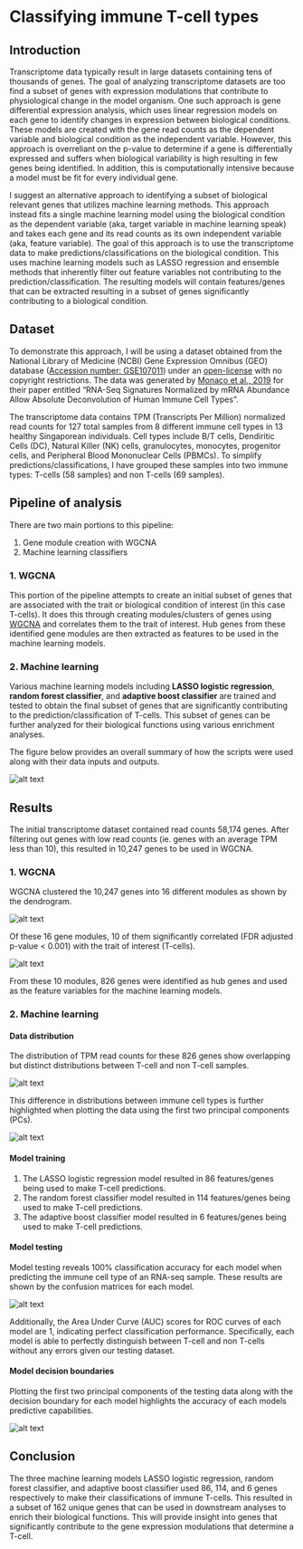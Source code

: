 # Classifying immune T-cell types

## Introduction
Transcriptome data typically result in large datasets containing tens of thousands of genes. The goal of analyzing transcriptome datasets are too find
a subset of genes with expression modulations that contribute to physiological change in the model organism. One such approach is gene differential
expression analysis, which uses linear regression models on each gene to identify changes in expression between biological conditions. These models
are created with the gene read counts as the dependent variable and biological condition as the independent variable. However, this approach is
overreliant on the p-value to determine if a gene is differentially expressed and suffers when biological variability is high resulting in few genes
being identified. In addition, this is computationally intensive because a model must be fit for every individual gene.

I suggest an alternative approach to identifying a subset of biological relevant genes that utilizes machine learning methods. This approach instead
fits a single machine learning model using the biological condition as the dependent variable (aka, target variable in machine learning speak) and
takes each gene and its read counts as its own independent variable (aka, feature variable). The goal of this approach is to use the transcriptome
data to make predictions/classifications on the biological condition. This uses machine learning models such as LASSO regression and ensemble methods
that inherently filter out feature variables not contributing to the prediction/classification. The resulting models will contain features/genes
that can be extracted resulting in a subset of genes significantly contributing to a biological condition.

## Dataset
To demonstrate this approach, I will be using a dataset obtained from the National Library of Medicine (NCBI) Gene Expression Omnibus (GEO) database
([Accession number: GSE107011](https://www.ncbi.nlm.nih.gov/geo/query/acc.cgi?acc=GSE107011)) under an
[open-license](https://www.ncbi.nlm.nih.gov/geo/info/disclaimer.html) with no copyright restrictions. The data was generated by
[Monaco et al., 2019](https://www.cell.com/cellreports/fulltext/S2211-1247(19)30059-2?_returnURL=https%3A%2F%2Flinkinghub.elsevier.com%2Fretrieve%2Fpii%2FS2211124719300592%3Fshowall%3Dtrue#secsectitle0135)
for their paper entitled “RNA-Seq Signatures Normalized by mRNA Abundance Allow Absolute Deconvolution of Human Immune Cell Types”.

The transcriptome data contains TPM (Transcripts Per Million) normalized read counts for 127 total samples from 8 different immune cell types in 13
healthy Singaporean individuals. Cell types include B/T cells, Dendiritic Cells (DC), Natural Killer (NK) cells, granulocytes, monocytes, progenitor
cells, and Peripheral Blood Mononuclear Cells (PBMCs). To simplify predictions/classifications, I have grouped these samples into two immune types:
T-cells (58 samples) and non T-cells (69 samples).

## Pipeline of analysis
There are two main portions to this pipeline:

1. Gene module creation with WGCNA
2. Machine learning classifiers

### 1. WGCNA
This portion of the pipeline attempts to create an initial subset of genes that are associated with the trait or biological condition of interest
(in this case T-cells). It does this through creating modules/clusters of genes using
[WGCNA](https://bmcbioinformatics.biomedcentral.com/articles/10.1186/1471-2105-9-559) and correlates them to the trait of interest. Hub genes from
these identified gene modules are then extracted as features to be used in the machine learning models.

### 2. Machine learning
Various machine learning models including **LASSO logistic regression**, **random forest classifier**, and **adaptive boost classifier** are trained and tested
to obtain the final subset of genes that are significantly contributing to the prediction/classification of T-cells. This subset of genes can be further
analyzed for their biological functions using various enrichment analyses.

The figure below provides an overall summary of how the scripts were used along with their data inputs and outputs.

![alt text](https://github.com/dswede43/bioinformatics_analyses/blob/b5b87813d602f4981f243eb30b61d8a0b1f20f32/Machine%20learning/Immune%20cell%20classification/analysis_pipeline.JPG)

## Results
The initial transcriptome dataset contained read counts 58,174 genes. After filtering out genes with low read counts (ie. genes with an average TPM
less than 10), this resulted in 10,247 genes to be used in WGCNA.

### 1. WGCNA
WGCNA clustered the 10,247 genes into 16 different modules as shown by the dendrogram.

![alt text](https://github.com/dswede43/bioinformatics_analyses/blob/10d8da80fe9df1cb7aa118e985a0cf9a2af34419/Machine%20learning/Immune%20cell%20classification/Visualizations/module_dendrogram.jpg)

Of these 16 gene modules, 10 of them significantly correlated (FDR adjusted p-value < 0.001) with the trait of interest (T-cells).

![alt text](https://github.com/dswede43/bioinformatics_analyses/blob/10d8da80fe9df1cb7aa118e985a0cf9a2af34419/Machine%20learning/Immune%20cell%20classification/Visualizations/ME_trait_cor_heatmap.jpg)

From these 10 modules, 826 genes were identified as hub genes and used as the feature variables for the machine learning models.

### 2. Machine learning
#### Data distribution
The distribution of TPM read counts for these 826 genes show overlapping but distinct distributions between T-cell and non T-cell samples.

![alt text](https://github.com/dswede43/bioinformatics_analyses/blob/10d8da80fe9df1cb7aa118e985a0cf9a2af34419/Machine%20learning/Immune%20cell%20classification/Visualizations/gene_expression_distribution.jpg)

This difference in distributions between immune cell types is further highlighted when plotting the data using the first two principal components (PCs).

![alt text](https://github.com/dswede43/bioinformatics_analyses/blob/10d8da80fe9df1cb7aa118e985a0cf9a2af34419/Machine%20learning/Immune%20cell%20classification/Visualizations/PCA_gene_expression.jpg)

#### Model training
1. The LASSO logistic regression model resulted in 86 features/genes being used to make T-cell predictions.
2. The random forest classifier model resulted in 114 features/genes being used to make T-cell predictions.
3. The adaptive boost classifier model resulted in 6 features/genes being used to make T-cell predictions.

#### Model testing
Model testing reveals 100% classification accuracy for each model when predicting the immune cell type of an RNA-seq sample. These results are shown
by the confusion matrices for each model.

![alt text](https://github.com/dswede43/bioinformatics_analyses/blob/10d8da80fe9df1cb7aa118e985a0cf9a2af34419/Machine%20learning/Immune%20cell%20classification/Visualizations/confusion_matrices.jpg)

Additionally, the Area Under Curve (AUC) scores for ROC curves of each model are 1, indicating perfect classification performance. Specifically,
each model is able to perfectly distinguish between T-cell and non T-cells without any errors given our testing dataset.

#### Model decision boundaries
Plotting the first two principal components of the testing data along with the decision boundary for each model highlights the accuracy of each models
predictive capabilities.

![alt text](https://github.com/dswede43/bioinformatics_analyses/blob/10d8da80fe9df1cb7aa118e985a0cf9a2af34419/Machine%20learning/Immune%20cell%20classification/Visualizations/model_decision_boundaries.jpg)

## Conclusion
The three machine learning models LASSO logistic regression, random forest classifier, and adaptive boost classifier used 86, 114, and 6 genes
respectively to make their classifications of immune T-cells. This resulted in a subset of 162 unique genes that can be used in downstream analyses
to enrich their biological functions. This will provide insight into genes that significantly contribute to the gene expression modulations that
determine a T-cell.
